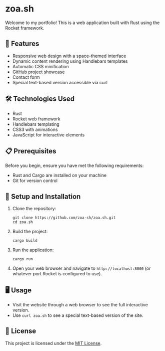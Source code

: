 # zoa.sh

Welcome to my portfolio! This is a web application built with Rust using the Rocket framework.

## 🚀 Features

- Responsive web design with a space-themed interface
- Dynamic content rendering using Handlebars templates
- Automatic CSS minification
- GitHub project showcase
- Contact form
- Special text-based version accessible via curl

## 🛠️ Technologies Used

- Rust
- Rocket web framework
- Handlebars templating
- CSS3 with animations
- JavaScript for interactive elements

## 📋 Prerequisites

Before you begin, ensure you have met the following requirements:

- Rust and Cargo are installed on your machine
- Git for version control

## 🔧 Setup and Installation

1. Clone the repository:
   ```
   git clone https://github.com/zoa-sh/zoa.sh.git
   cd zoa.sh
   ```

2. Build the project:
   ```
   cargo build
   ```

3. Run the application:
   ```
   cargo run
   ```

4. Open your web browser and navigate to `http://localhost:8000` (or whatever port Rocket is configured to use).

## 🖥️ Usage

- Visit the website through a web browser to see the full interactive version.
- Use `curl zoa.sh` to see a special text-based version of the site.

## 📄 License

This project is licensed under the [MIT License](LICENSE).
